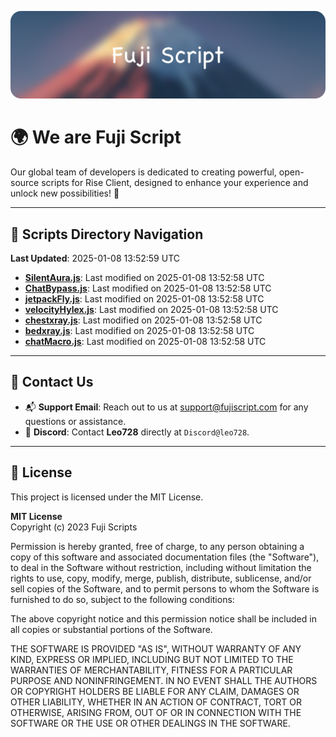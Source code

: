 ![Banner](.github/b.webp)

# 🌍 **We are Fuji Script**

Our global team of developers is dedicated to creating powerful, open-source scripts for Rise Client, designed to enhance your experience and unlock new possibilities! 🌟

---
<!-- SCRIPTS_NAVIGATION_START -->
## 📂 **Scripts Directory Navigation**

**Last Updated**: 2025-01-08 13:52:59 UTC

- **[SilentAura.js](scripts/SilentAura.js)**: Last modified on 2025-01-08 13:52:58 UTC
- **[ChatBypass.js](scripts/ChatBypass.js)**: Last modified on 2025-01-08 13:52:58 UTC
- **[jetpackFly.js](scripts/jetpackFly.js)**: Last modified on 2025-01-08 13:52:58 UTC
- **[velocityHylex.js](scripts/velocityHylex.js)**: Last modified on 2025-01-08 13:52:58 UTC
- **[chestxray.js](scripts/chestxray.js)**: Last modified on 2025-01-08 13:52:58 UTC
- **[bedxray.js](scripts/bedxray.js)**: Last modified on 2025-01-08 13:52:58 UTC
- **[chatMacro.js](scripts/chatMacro.js)**: Last modified on 2025-01-08 13:52:58 UTC

<!-- SCRIPTS_NAVIGATION_END -->

---

## 💬 **Contact Us**  
- 📬 **Support Email**: Reach out to us at [support@fujiscript.com](mailto:support@fujiscript.com) for any questions or assistance.  
- 💬 **Discord**: Contact **Leo728** directly at `Discord@leo728`.

---

## 📜 **License**

This project is licensed under the MIT License.  

**MIT License**  
Copyright (c) 2023 Fuji Scripts  

Permission is hereby granted, free of charge, to any person obtaining a copy of this software and associated documentation files (the "Software"), to deal in the Software without restriction, including without limitation the rights to use, copy, modify, merge, publish, distribute, sublicense, and/or sell copies of the Software, and to permit persons to whom the Software is furnished to do so, subject to the following conditions:  

The above copyright notice and this permission notice shall be included in all copies or substantial portions of the Software.  

THE SOFTWARE IS PROVIDED "AS IS", WITHOUT WARRANTY OF ANY KIND, EXPRESS OR IMPLIED, INCLUDING BUT NOT LIMITED TO THE WARRANTIES OF MERCHANTABILITY, FITNESS FOR A PARTICULAR PURPOSE AND NONINFRINGEMENT. IN NO EVENT SHALL THE AUTHORS OR COPYRIGHT HOLDERS BE LIABLE FOR ANY CLAIM, DAMAGES OR OTHER LIABILITY, WHETHER IN AN ACTION OF CONTRACT, TORT OR OTHERWISE, ARISING FROM, OUT OF OR IN CONNECTION WITH THE SOFTWARE OR THE USE OR OTHER DEALINGS IN THE SOFTWARE.  
